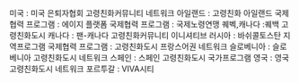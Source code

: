 미국 : 미국 은퇴자협회 고령친화커뮤니티 네트워크
아일랜드 : 고령친화 아일랜드
국제협력 프로그램 : 에이지 플랫폼
국제협력 프로그램 : 국제노령연맹
퀘벡,캐나다 :퀘백 고령친화도시
캐나다 : 팬-캐나다 고령친화커뮤니티 이니셔티브
러시아 : 바쉬콜토스탄 지역프로그램
국제협력 프로그램 : 고령친화도시 프랑스어권 네트워크
슬로베니아 : 슬로베니아 고령친화도시 네트워크
스페인 : 스페인 고령친화도시 국가프로그램
영국 : 영국 고령친화도시 네트워크
포르투갈 : VIVA시티
